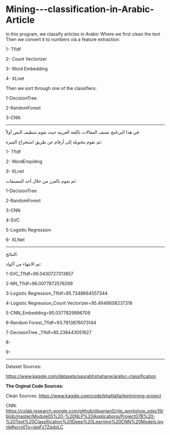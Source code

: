 # Mining---classification-in-Arabic-Article

In this program, we classify articles in Arabic
Where we first clean the text
Then we convert it to numbers via a feature extraction: 

1- TfIdf 

2- Count Vectorizer

3- Word Embedding

4- XLnet


Then we sort through one of the classifiers:

1-DecisionTree

2-RandomForest

3-CNN

---------------------------
في هذا البرنامج نصنف المقالات باللغة العربية
حيث نقوم بتنظيف النص أولاً

ثم نقوم بتحويله إلى أرقام عن طريق استخراج الميزة:

1- TfIdf

2- WordEmpiding

3- XLnet


ثم نقوم بالفرز من خلال أحد المصنفات:


1-DecisionTree

2-RandomForest

3-CNN

4-SVC

5-Logistic Regression

6- XLNet

---------------------------
النتائج:

تم الانتهاء من أكواد:

1-SVC_TfIdf=96.0430727313857 

2-NN_TfIdf=96.0077872576269

3-Logistic Regression_TfIdf=95.7348664557344

4-Logistic Regression_Count Vectorizer=95.4648608237318

5-CNN_Embedding=95.0377829996709

6-Random Forest_TfIdf=93.7913876073144

7-DecisionTree _TfIdf=85.238443051627

8-

9-

---------------------------

Dataset Sources:

https://www.kaggle.com/datasets/saurabhshahane/arabic-classification


**The Orginal Code Sources:**

Clean Sources:
https://www.kaggle.com/code/khalilalla/textmining-project


CNN:
https://colab.research.google.com/github/dipanjanS/nlp_workshop_odsc19/blob/master/Module05%20-%20NLP%20Applications/Project07B%20-%20Text%20Classification%20Deep%20Learning%20CNN%20Models.ipynb#scrollTo=iaqFz7ZpdoLC
